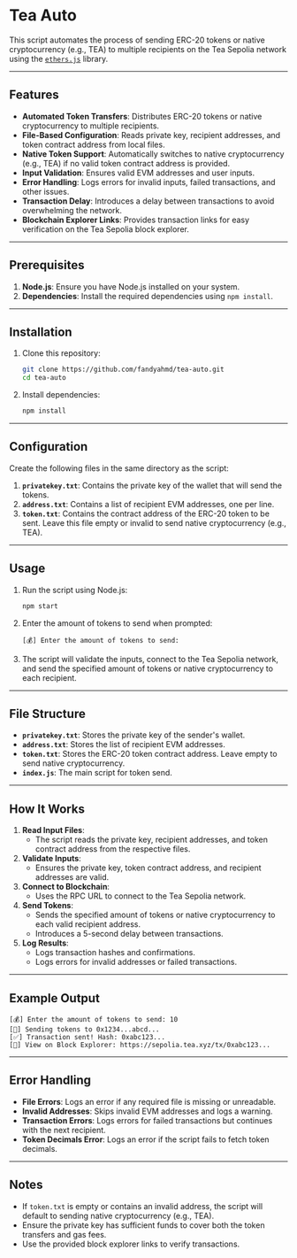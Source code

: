 # Tea Auto

This script automates the process of sending ERC-20 tokens or native cryptocurrency (e.g., TEA) to multiple recipients on the Tea Sepolia network using the [`ethers.js`](https://docs.ethers.org/) library.

---

## Features

- **Automated Token Transfers**: Distributes ERC-20 tokens or native cryptocurrency to multiple recipients.
- **File-Based Configuration**: Reads private key, recipient addresses, and token contract address from local files.
- **Native Token Support**: Automatically switches to native cryptocurrency (e.g., TEA) if no valid token contract address is provided.
- **Input Validation**: Ensures valid EVM addresses and user inputs.
- **Error Handling**: Logs errors for invalid inputs, failed transactions, and other issues.
- **Transaction Delay**: Introduces a delay between transactions to avoid overwhelming the network.
- **Blockchain Explorer Links**: Provides transaction links for easy verification on the Tea Sepolia block explorer.

---

## Prerequisites

1. **Node.js**: Ensure you have Node.js installed on your system.
2. **Dependencies**: Install the required dependencies using `npm install`.

---

## Installation

1. Clone this repository:

   ```bash
   git clone https://github.com/fandyahmd/tea-auto.git
   cd tea-auto
   ```

2. Install dependencies:

   ```bash
   npm install
   ```

---

## Configuration

Create the following files in the same directory as the script:

1. **`privatekey.txt`**: Contains the private key of the wallet that will send the tokens.
2. **`address.txt`**: Contains a list of recipient EVM addresses, one per line.
3. **`token.txt`**: Contains the contract address of the ERC-20 token to be sent. Leave this file empty or invalid to send native cryptocurrency (e.g., TEA).

---

## Usage

1. Run the script using Node.js:

   ```bash
   npm start
   ```

2. Enter the amount of tokens to send when prompted:

   ```plaintext
   [💰] Enter the amount of tokens to send:
   ```

3. The script will validate the inputs, connect to the Tea Sepolia network, and send the specified amount of tokens or native cryptocurrency to each recipient.

---

## File Structure

- **`privatekey.txt`**: Stores the private key of the sender's wallet.
- **`address.txt`**: Stores the list of recipient EVM addresses.
- **`token.txt`**: Stores the ERC-20 token contract address. Leave empty to send native cryptocurrency.
- **`index.js`**: The main script for token send.

---

## How It Works

1. **Read Input Files**:
   - The script reads the private key, recipient addresses, and token contract address from the respective files.
2. **Validate Inputs**:
   - Ensures the private key, token contract address, and recipient addresses are valid.
3. **Connect to Blockchain**:
   - Uses the RPC URL to connect to the Tea Sepolia network.
4. **Send Tokens**:
   - Sends the specified amount of tokens or native cryptocurrency to each valid recipient address.
   - Introduces a 5-second delay between transactions.
5. **Log Results**:
   - Logs transaction hashes and confirmations.
   - Logs errors for invalid addresses or failed transactions.

---

## Example Output

```plaintext
[💰] Enter the amount of tokens to send: 10
[🚀] Sending tokens to 0x1234...abcd...
[✅] Transaction sent! Hash: 0xabc123...
[🔗] View on Block Explorer: https://sepolia.tea.xyz/tx/0xabc123...
```

---

## Error Handling

- **File Errors**: Logs an error if any required file is missing or unreadable.
- **Invalid Addresses**: Skips invalid EVM addresses and logs a warning.
- **Transaction Errors**: Logs errors for failed transactions but continues with the next recipient.
- **Token Decimals Error**: Logs an error if the script fails to fetch token decimals.

---

## Notes

- If `token.txt` is empty or contains an invalid address, the script will default to sending native cryptocurrency (e.g., TEA).
- Ensure the private key has sufficient funds to cover both the token transfers and gas fees.
- Use the provided block explorer links to verify transactions.
